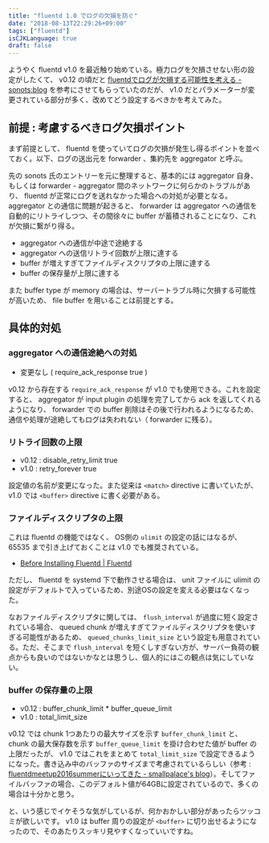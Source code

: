 ```yaml
---
title: "fluentd 1.0 でログの欠損を防ぐ"
date: "2018-08-13T22:29:26+09:00"
tags: ["fluentd"]
isCJKLanguage: true
draft: false
---
```


ようやく fluentd v1.0 を最近触り始めている。極力ログを欠損させない形の設定がしたくて、 v0.12 の頃だと [fluentdでログが欠損する可能性を考える - sonots:blog](http://blog.livedoor.jp/sonots/archives/44690980.html) を参考にさせてもらっていたのだが、 v1.0 だとパラメーターが変更されている部分が多く、改めてどう設定するべきかを考えてみた。

## 前提 : 考慮するべきログ欠損ポイント

まず前提として、 fluentd を使っていてログの欠損が発生し得るポイントを並べておく。以下、ログの送出元を forwarder 、集約先を aggregator と呼ぶ。

先の sonots 氏のエントリーを元に整理すると、基本的には aggregator 自身、もしくは forwarder - aggregator 間のネットワークに何らかのトラブルがあり、 fluentd が正常にログを送れなかった場合への対処が必要となる。 aggregator との通信に問題が起きると、 forwarder は aggregator への通信を自動的にリトライしつつ、その間徐々に buffer が蓄積されることになり、これが欠損に繋がり得る。

* aggregator への通信が中途で途絶する
* aggregator への送信リトライ回数が上限に達する
* buffer が増えすぎてファイルディスクリプタの上限に達する
* buffer の保存量が上限に達する

また buffer type が memory の場合は、サーバートラブル時に欠損する可能性が高いため、 file buffer を用いることは前提とする。

## 具体的対処

### aggregator への通信途絶への対処

* 変更なし ( require_ack_response true )

v0.12 から存在する `require_ack_response` が v1.0 でも使用できる。これを設定すると、 aggregator が input plugin の処理を完了してから ack を返してくれるようになり、 forwarder での buffer 削除はその後で行われるようになるため、通信や処理が途絶してもログは失われない（ forwarder に残る）。

### リトライ回数の上限

* v0.12 : disable_retry_limit true
* v1.0 : retry_forever true

設定値の名前が変更になった。また従来は `<match>` directive に書いていたが、 v1.0 では `<buffer>` directive に書く必要がある。

### ファイルディスクリプタの上限

これは fluentd の機能ではなく、 OS側の `ulimit` の設定の話にはなるが、 65535 まで引き上げておくことは v1.0 でも推奨されている。

* [Before Installing Fluentd | Fluentd](https://docs.fluentd.org/v1.0/articles/before-install)

ただし、 fluentd を systemd 下で動作させる場合は、 unit ファイルに ulimit の設定がデフォルトで入っているため、別途OSの設定を変える必要はなくなった。

なおファイルディスクリプタに関しては、 `flush_interval` が過度に短く設定されている場合、 queued chunk が増えすぎてファイルディスクリプタを使いすぎる可能性があるため、 `queued_chunks_limit_size` という設定も用意されている。ただ、そこまで `flush_interval` を短くしすぎない方が、サーバー負荷の観点からも良いのではないかなとは思うし、個人的にはこの観点は気にしていない。

### buffer の保存量の上限

* v0.12 : buffer_chunk_limit * buffer_queue_limit
* v1.0 : total_limit_size

v0.12 では chunk 1つあたりの最大サイズを示す `buffer_chunk_limit` と、 chunk の最大保存数を示す `buffer_queue_limit` を掛け合わせた値が buffer の上限だったが、 v1.0 ではこれをまとめて `total_limit_size` で設定できるようになった。書き込み中のバッファのサイズまで考慮されているらしい（参考 : [fluentdmeetup2016summerにいってきた - smallpalace's blog](http://smallpalace.hatenablog.com/entry/2016/06/02/123724)）。そしてファイルバッファの場合、このデフォルト値が64GBに設定されているので、多くの場合は十分かと思う。

と、いう感じでイケそうな気がしているが、何かおかしい部分があったらツッコミが欲しいです。 v1.0 は buffer 周りの設定が `<buffer>` に切り出せるようになったので、そのあたりスッキリ見やすくなっていいですね。
